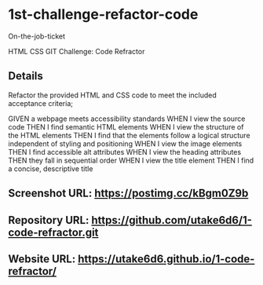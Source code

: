 <h1>1st-challenge-refactor-code</h1>
On-the-job-ticket

<p>HTML CSS GIT Challenge: Code Refractor</p>

<h2>
Details
</h2>

<p>Refactor the provided HTML and CSS code to meet the included acceptance criteria;</p>

<p>
GIVEN a webpage meets accessibility standards
WHEN I view the source code
THEN I find semantic HTML elements
WHEN I view the structure of the HTML elements
THEN I find that the elements follow a logical structure independent of styling and positioning
WHEN I view the image elements
THEN I find accessible alt attributes
WHEN I view the heading attributes
THEN they fall in sequential order
WHEN I view the title element
THEN I find a concise, descriptive title
</p>

<h2>
Screenshot URL:
<a href="https://postimg.cc/kBgm0Z9b">https://postimg.cc/kBgm0Z9b</a> 
</h2>

<h2>
Repository URL:
<a href="https://github.com/utake6d6/1-code-refractor.git">https://github.com/utake6d6/1-code-refractor.git</a>
</h2>

<h2>
Website URL:
<a href="https://utake6d6.github.io/1-code-refractor/"</a>https://utake6d6.github.io/1-code-refractor/</a>
</h2>
